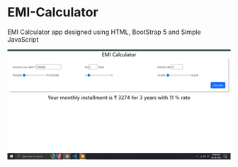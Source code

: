 # EMI-Calculator
EMI Calculator app designed using HTML, BootStrap 5 and Simple JavaScript

![image](https://github.com/Laxmi125/EMI-Calculator/blob/main/emi.png?raw=true)
